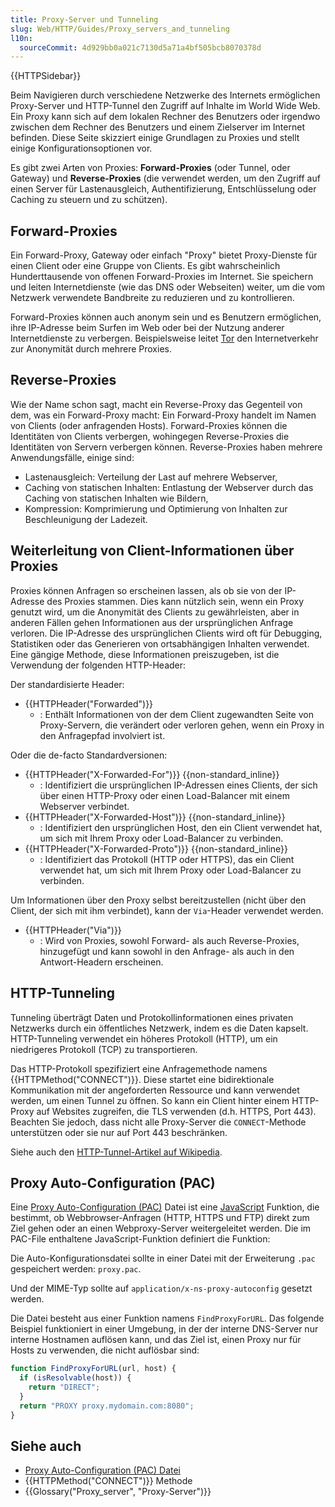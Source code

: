 ```yaml
---
title: Proxy-Server und Tunneling
slug: Web/HTTP/Guides/Proxy_servers_and_tunneling
l10n:
  sourceCommit: 4d929bb0a021c7130d5a71a4bf505bcb8070378d
---
```


{{HTTPSidebar}}

Beim Navigieren durch verschiedene Netzwerke des Internets ermöglichen Proxy-Server und HTTP-Tunnel den Zugriff auf Inhalte im World Wide Web. Ein Proxy kann sich auf dem lokalen Rechner des Benutzers oder irgendwo zwischen dem Rechner des Benutzers und einem Zielserver im Internet befinden. Diese Seite skizziert einige Grundlagen zu Proxies und stellt einige Konfigurationsoptionen vor.

Es gibt zwei Arten von Proxies: **Forward-Proxies** (oder Tunnel, oder Gateway) und **Reverse-Proxies** (die verwendet werden, um den Zugriff auf einen Server für Lastenausgleich, Authentifizierung, Entschlüsselung oder Caching zu steuern und zu schützen).

## Forward-Proxies

Ein Forward-Proxy, Gateway oder einfach "Proxy" bietet Proxy-Dienste für einen Client oder eine Gruppe von Clients. Es gibt wahrscheinlich Hunderttausende von offenen Forward-Proxies im Internet. Sie speichern und leiten Internetdienste (wie das DNS oder Webseiten) weiter, um die vom Netzwerk verwendete Bandbreite zu reduzieren und zu kontrollieren.

Forward-Proxies können auch anonym sein und es Benutzern ermöglichen, ihre IP-Adresse beim Surfen im Web oder bei der Nutzung anderer Internetdienste zu verbergen. Beispielsweise leitet [Tor](https://www.torproject.org/) den Internetverkehr zur Anonymität durch mehrere Proxies.

## Reverse-Proxies

Wie der Name schon sagt, macht ein Reverse-Proxy das Gegenteil von dem, was ein Forward-Proxy macht: Ein Forward-Proxy handelt im Namen von Clients (oder anfragenden Hosts). Forward-Proxies können die Identitäten von Clients verbergen, wohingegen Reverse-Proxies die Identitäten von Servern verbergen können. Reverse-Proxies haben mehrere Anwendungsfälle, einige sind:

- Lastenausgleich: Verteilung der Last auf mehrere Webserver,
- Caching von statischen Inhalten: Entlastung der Webserver durch das Caching von statischen Inhalten wie Bildern,
- Kompression: Komprimierung und Optimierung von Inhalten zur Beschleunigung der Ladezeit.

## Weiterleitung von Client-Informationen über Proxies

Proxies können Anfragen so erscheinen lassen, als ob sie von der IP-Adresse des Proxies stammen. Dies kann nützlich sein, wenn ein Proxy genutzt wird, um die Anonymität des Clients zu gewährleisten, aber in anderen Fällen gehen Informationen aus der ursprünglichen Anfrage verloren. Die IP-Adresse des ursprünglichen Clients wird oft für Debugging, Statistiken oder das Generieren von ortsabhängigen Inhalten verwendet. Eine gängige Methode, diese Informationen preiszugeben, ist die Verwendung der folgenden HTTP-Header:

Der standardisierte Header:

- {{HTTPHeader("Forwarded")}}
  - : Enthält Informationen von der dem Client zugewandten Seite von Proxy-Servern, die verändert oder verloren gehen, wenn ein Proxy in den Anfragepfad involviert ist.

Oder die de-facto Standardversionen:

- {{HTTPHeader("X-Forwarded-For")}} {{non-standard_inline}}
  - : Identifiziert die ursprünglichen IP-Adressen eines Clients, der sich über einen HTTP-Proxy oder einen Load-Balancer mit einem Webserver verbindet.
- {{HTTPHeader("X-Forwarded-Host")}} {{non-standard_inline}}
  - : Identifiziert den ursprünglichen Host, den ein Client verwendet hat, um sich mit Ihrem Proxy oder Load-Balancer zu verbinden.
- {{HTTPHeader("X-Forwarded-Proto")}} {{non-standard_inline}}
  - : Identifiziert das Protokoll (HTTP oder HTTPS), das ein Client verwendet hat, um sich mit Ihrem Proxy oder Load-Balancer zu verbinden.

Um Informationen über den Proxy selbst bereitzustellen (nicht über den Client, der sich mit ihm verbindet), kann der `Via`-Header verwendet werden.

- {{HTTPHeader("Via")}}
  - : Wird von Proxies, sowohl Forward- als auch Reverse-Proxies, hinzugefügt und kann sowohl in den Anfrage- als auch in den Antwort-Headern erscheinen.

## HTTP-Tunneling

Tunneling überträgt Daten und Protokollinformationen eines privaten Netzwerks durch ein öffentliches Netzwerk, indem es die Daten kapselt. HTTP-Tunneling verwendet ein höheres Protokoll (HTTP), um ein niedrigeres Protokoll (TCP) zu transportieren.

Das HTTP-Protokoll spezifiziert eine Anfragemethode namens {{HTTPMethod("CONNECT")}}. Diese startet eine bidirektionale Kommunikation mit der angeforderten Ressource und kann verwendet werden, um einen Tunnel zu öffnen. So kann ein Client hinter einem HTTP-Proxy auf Websites zugreifen, die TLS verwenden (d.h. HTTPS, Port 443). Beachten Sie jedoch, dass nicht alle Proxy-Server die `CONNECT`-Methode unterstützen oder sie nur auf Port 443 beschränken.

Siehe auch den [HTTP-Tunnel-Artikel auf Wikipedia](https://en.wikipedia.org/wiki/HTTP_tunnel).

## Proxy Auto-Configuration (PAC)

Eine [Proxy Auto-Configuration (PAC)](/de/docs/Web/HTTP/Guides/Proxy_servers_and_tunneling/Proxy_Auto-Configuration_PAC_file) Datei ist eine [JavaScript](/de/docs/Web/JavaScript) Funktion, die bestimmt, ob Webbrowser-Anfragen (HTTP, HTTPS und FTP) direkt zum Ziel gehen oder an einen Webproxy-Server weitergeleitet werden. Die im PAC-File enthaltene JavaScript-Funktion definiert die Funktion:

Die Auto-Konfigurationsdatei sollte in einer Datei mit der Erweiterung `.pac` gespeichert werden: `proxy.pac`.

Und der MIME-Typ sollte auf `application/x-ns-proxy-autoconfig` gesetzt werden.

Die Datei besteht aus einer Funktion namens `FindProxyForURL`. Das folgende Beispiel funktioniert in einer Umgebung, in der der interne DNS-Server nur interne Hostnamen auflösen kann, und das Ziel ist, einen Proxy nur für Hosts zu verwenden, die nicht auflösbar sind:

```js
function FindProxyForURL(url, host) {
  if (isResolvable(host)) {
    return "DIRECT";
  }
  return "PROXY proxy.mydomain.com:8080";
}
```

## Siehe auch

- [Proxy Auto-Configuration (PAC) Datei](/de/docs/Web/HTTP/Guides/Proxy_servers_and_tunneling/Proxy_Auto-Configuration_PAC_file)
- {{HTTPMethod("CONNECT")}} Methode
- {{Glossary("Proxy_server", "Proxy-Server")}}
